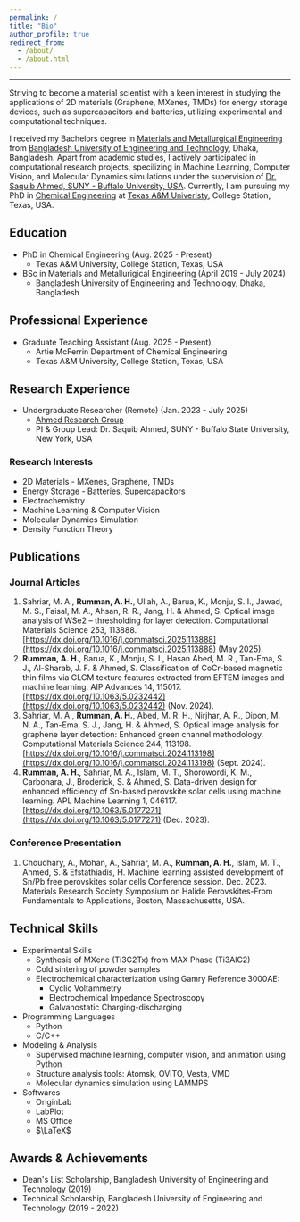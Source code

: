 ```yaml
---
permalink: /
title: "Bio"
author_profile: true
redirect_from: 
  - /about/
  - /about.html
---
```

------

Striving to become a material scientist with a keen interest in studying the applications of 2D materials (Graphene, MXenes, TMDs) for energy storage devices, such as supercapacitors and batteries, utilizing experimental and computational techniques.

I received my Bachelors degree in [Materials and Metallurgical Engineering](mme.buet.ac.bd) from [Bangladesh University of Engineering and Technology](buet.ac.bd), Dhaka, Bangladesh. Apart from academic studies, I actively participated in computational research projects, specilizing in Machine Learning, Computer Vision, and Molecular Dynamics simulations under the supervision of [Dr. Saquib Ahmed, SUNY - Buffalo University, USA](https://faculty.buffalostate.edu/ahmedsm/). Currently, I am pursuing my PhD in [Chemical Engineering](https://engineering.tamu.edu/chemical) at [Texas A&M Univeristy](www.tamu.edu), College Station, Texas, USA.

Education
------
* PhD in Chemical Engineering (Aug. 2025 - Present)
  * Texas A&M University, College Station, Texas, USA
* BSc in Materials and Metallurigical Engineering (April 2019 - July 2024)
  * Bangladesh University of Engineering and Technology, Dhaka, Bangladesh 

Professional Experience
------
* Graduate Teaching Assistant (Aug. 2025 - Present)
  * Artie McFerrin Department of Chemical Engineering
  * Texas A&M University, College Station, Texas, USA 

Research Experience
------
* Undergraduate Researcher (Remote) (Jan. 2023 - July 2025)
  * [Ahmed Research Group](https://faculty.buffalostate.edu/ahmedsm/)
  * PI & Group Lead: Dr. Saquib Ahmed, SUNY - Buffalo State University, New York, USA  

### Research Interests
* 2D Materials - MXenes, Graphene, TMDs
* Energy Storage - Batteries, Supercapacitors
* Electrochemistry
* Machine Learning & Computer Vision
* Molecular Dynamics Simulation
* Density Function Theory

Publications
------
### Journal Articles
1. Sahriar, M. A., **Rumman, A. H.**, Ullah, A., Barua, K., Monju, S. I., Jawad, M. S., Faisal, M. A., Ahsan, R. R., Jang, H. & Ahmed, S. Optical image analysis of WSe2 – thresholding for layer detection. Computational Materials Science 253, 113888. [https://dx.doi.org/10.1016/j.commatsci.2025.113888](https://dx.doi.org/10.1016/j.commatsci.2025.113888) (May 2025).
2. **Rumman, A. H.**, Barua, K., Monju, S. I., Hasan Abed, M. R., Tan-Ema, S. J., Al-Sharab, J. F. & Ahmed, S. Classification of CoCr-based magnetic thin films via GLCM texture features extracted from EFTEM images and machine learning. AIP Advances 14, 115017. [https://dx.doi.org/10.1063/5.0232442](https://dx.doi.org/10.1063/5.0232442) (Nov. 2024).
3. Sahriar, M. A., **Rumman, A. H.**, Abed, M. R. H., Nirjhar, A. R., Dipon, M. N. A., Tan-Ema, S. J., Jang, H. & Ahmed, S. Optical image analysis for graphene layer detection: Enhanced green channel methodology. Computational Materials Science 244, 113198. [https://dx.doi.org/10.1016/j.commatsci.2024.113198](https://dx.doi.org/10.1016/j.commatsci.2024.113198) (Sept. 2024).
4. **Rumman, A. H.**, Sahriar, M. A., Islam, M. T., Shorowordi, K. M., Carbonara, J., Broderick, S. & Ahmed, S. Data-driven design for enhanced efficiency of Sn-based perovskite solar cells using machine learning. APL Machine Learning 1, 046117. [https://dx.doi.org/10.1063/5.0177271](https://dx.doi.org/10.1063/5.0177271) (Dec. 2023).

### Conference Presentation
1. Choudhary, A., Mohan, A., Sahriar, M. A., **Rumman, A. H.**, Islam, M. T., Ahmed, S. & Efstathiadis, H. Machine learning assisted development of Sn/Pb free perovskites solar cells Conference session. Dec. 2023. Materials Research Society Symposium on Halide Perovskites-From Fundamentals to Applications, Boston, Massachusetts, USA.

Technical Skills
------
* Experimental Skills
  * Synthesis of MXene (Ti3C2Tx) from MAX Phase (Ti3AlC2)
  * Cold sintering of powder samples
  * Electrochemical characterization using Gamry Reference 3000AE:
    * Cyclic Voltammetry
    * Electrochemical Impedance Spectroscopy
    * Galvanostatic Charging-discharging
* Programming Languages
  * Python
  * C/C++
* Modeling & Analysis
  * Supervised machine learning, computer vision, and animation using Python
  * Structure analysis tools: Atomsk, OVITO, Vesta, VMD
  * Molecular dynamics simulation using LAMMPS 
* Softwares
  * OriginLab
  * LabPlot
  * MS Office
  * $\LaTeX$ 

Awards & Achievements
------
* Dean's List Scholarship, Bangladesh University of Engineering and Technology (2019)
* Technical Scholarship, Bangladesh University of Engineering and Technology (2019 - 2022)
